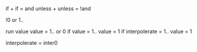 if + if = and
unless + unless = !and

!0 or 1..

run
value
value = 1.. or 0
if value = 1.. value = 1
if interpolerate = 1.. value = 1

interpolerate = inter0